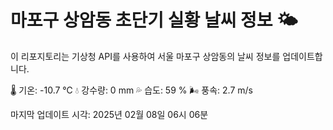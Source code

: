
# 마포구 상암동 초단기 실황 날씨 정보 🌤️

이 리포지토리는 기상청 API를 사용하여 서울 마포구 상암동의 날씨 정보를 업데이트합니다. 

🌡️ 기온: -10.7 ℃
💧 강수량: 0 mm
💦 습도: 59 %
🌬️ 풍속: 2.7 m/s

마지막 업데이트 시각: 2025년 02월 08일 06시 06분    
